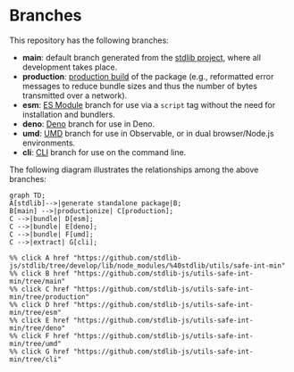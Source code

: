 <!--

@license Apache-2.0

Copyright (c) 2023 The Stdlib Authors.

Licensed under the Apache License, Version 2.0 (the "License");
you may not use this file except in compliance with the License.
You may obtain a copy of the License at

    http://www.apache.org/licenses/LICENSE-2.0

Unless required by applicable law or agreed to in writing, software
distributed under the License is distributed on an "AS IS" BASIS,
WITHOUT WARRANTIES OR CONDITIONS OF ANY KIND, either express or implied.
See the License for the specific language governing permissions and
limitations under the License.

-->

# Branches

This repository has the following branches:

-   **main**: default branch generated from the [stdlib project][stdlib-url], where all development takes place.
-   **production**: [production build][production-url] of the package (e.g., reformatted error messages to reduce bundle sizes and thus the number of bytes transmitted over a network).
-   **esm**: [ES Module][esm-url] branch for use via a `script` tag without the need for installation and bundlers.
-   **deno**: [Deno][deno-url] branch for use in Deno.
-   **umd**: [UMD][umd-url] branch for use in Observable, or in dual browser/Node.js environments.
-   **cli**: [CLI][cli-url] branch for use on the command line.

The following diagram illustrates the relationships among the above branches:

```mermaid
graph TD;
A[stdlib]-->|generate standalone package|B;
B[main] -->|productionize| C[production];
C -->|bundle| D[esm];
C -->|bundle| E[deno];
C -->|bundle| F[umd];
C -->|extract| G[cli];

%% click A href "https://github.com/stdlib-js/stdlib/tree/develop/lib/node_modules/%40stdlib/utils/safe-int-min"
%% click B href "https://github.com/stdlib-js/utils-safe-int-min/tree/main"
%% click C href "https://github.com/stdlib-js/utils-safe-int-min/tree/production"
%% click D href "https://github.com/stdlib-js/utils-safe-int-min/tree/esm"
%% click E href "https://github.com/stdlib-js/utils-safe-int-min/tree/deno"
%% click F href "https://github.com/stdlib-js/utils-safe-int-min/tree/umd"
%% click G href "https://github.com/stdlib-js/utils-safe-int-min/tree/cli"
```

[stdlib-url]: https://github.com/stdlib-js/stdlib/tree/develop/lib/node_modules/%40stdlib/utils/safe-int-min
[production-url]: https://github.com/stdlib-js/utils-safe-int-min/tree/production
[deno-url]: https://github.com/stdlib-js/utils-safe-int-min/tree/deno
[umd-url]: https://github.com/stdlib-js/utils-safe-int-min/tree/umd
[esm-url]: https://github.com/stdlib-js/utils-safe-int-min/tree/esm
[cli-url]: https://github.com/stdlib-js/utils-safe-int-min/tree/cli